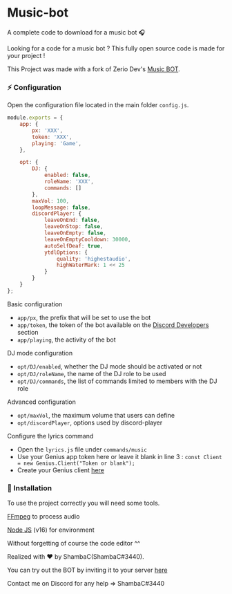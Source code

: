 # Music-bot

A complete code to download for a music bot 🎧

Looking for a code for a music bot ? This fully open source code is made for your project !

This Project was made with a fork of Zerio Dev's [Music BOT](https://github.com/ZerioDev/Music-bot).

### ⚡ Configuration

Open the configuration file located in the main folder `config.js`.

```js
module.exports = {
    app: {
        px: 'XXX',
        token: 'XXX',
        playing: 'Game',
    },

    opt: {
        DJ: {
            enabled: false,
            roleName: 'XXX',
            commands: []
        },
        maxVol: 100,
        loopMessage: false,
        discordPlayer: {
            leaveOnEnd: false,
            leaveOnStop: false,
            leaveOnEmpty: false,
            leaveOnEmptyCooldown: 30000,
            autoSelfDeaf: true,
			ytdlOptions: {
                quality: 'highestaudio',
                highWaterMark: 1 << 25
            }
        }
    }
};
```

Basic configuration

- `app/px`, the prefix that will be set to use the bot
- `app/token`, the token of the bot available on the [Discord Developers](https://discordapp.com/developers/applications) section
- `app/playing`, the activity of the bot

DJ mode configuration

- `opt/DJ/enabled`, whether the DJ mode should be activated or not 
- `opt/DJ/roleName`, the name of the DJ role to be used
- `opt/DJ/commands`, the list of commands limited to members with the DJ role

Advanced configuration

- `opt/maxVol`, the maximum volume that users can define
- `opt/discordPlayer`, options used by discord-player

Configure the lyrics command

- Open the `lyrics.js` file under `commands/music`
- Use your Genius app token here or leave it blank in line 3 : `const Client = new Genius.Client("Token or blank");`
- Create your Genius client [here](http://genius.com/api-clients)

### 📑 Installation

To use the project correctly you will need some tools.

[FFmpeg](https://www.ffmpeg.org) to process audio

[Node JS](https://nodejs.org/en/) (v16) for environment

Without forgetting of course the code editor ^^

Realized with ❤️ by ShambaC(ShambaC#3440).

You can try out the BOT by inviting it to your server [here](https://discord.com/api/oauth2/authorize?client_id=507874682242990081&permissions=2150942784&scope=bot%20applications.commands)

Contact me on Discord for any help => ShambaC#3440
